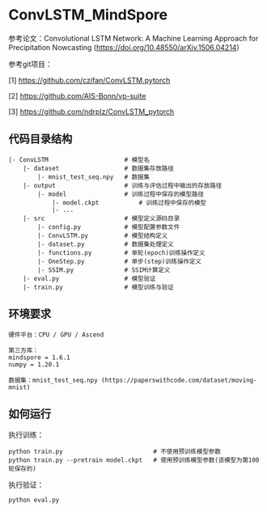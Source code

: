 # ConvLSTM_MindSpore

参考论文：Convolutional LSTM Network: A Machine Learning Approach for Precipitation Nowcasting (https://doi.org/10.48550/arXiv.1506.04214)

参考git项目：

[1]	https://github.com/czifan/ConvLSTM.pytorch

[2]	https://github.com/AIS-Bonn/vp-suite

[3]	https://github.com/ndrplz/ConvLSTM_pytorch

## 代码目录结构

```shell
|- ConvLSTM						# 模型名
	|- dataset					# 数据集存放路径
		|- mnist_test_seq.npy	# 数据集
	|- output					# 训练与评估过程中输出的存放路径
		|- model				# 训练过程中保存的模型路径
			|- model.ckpt			# 训练过程中保存的模型
			|- ...
	|- src						# 模型定义源码目录
		|- config.py			# 模型配置参数文件
		|- ConvLSTM.py			# 模型结构定义
		|- dataset.py			# 数据集处理定义
		|- functions.py			# 单轮(epoch)训练操作定义
		|- OneStep.py			# 单步(step)训练操作定义
		|- SSIM.py				# SSIM计算定义
	|- eval.py					# 模型验证
	|- train.py					# 模型训练与验证
```

## 环境要求

```
硬件平台：CPU / GPU / Ascend

第三方库：
mindspore = 1.6.1
numpy = 1.20.1

数据集：mnist_test_seq.npy (https://paperswithcode.com/dataset/moving-mnist)
```

## 如何运行

执行训练：

```shell
python train.py							# 不使用预训练模型参数
python train.py --pretrain model.ckpt	# 使用预训练模型参数(该模型为第100轮保存的)
```

执行验证：

```
python eval.py
```

